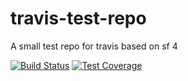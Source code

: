 # travis-test-repo

A small test repo for travis based on sf 4

[![Build Status](https://api.travis-ci.org/unite-cms/travis-test-repo.svg?branch=master)](https://travis-ci.org/unite-cms/travis-test-repo)
[![Test Coverage](https://api.codeclimate.com/v1/badges/8c4842ab3721be5247d8/test_coverage)](https://codeclimate.com/github/unite-cms/travis-test-repo)